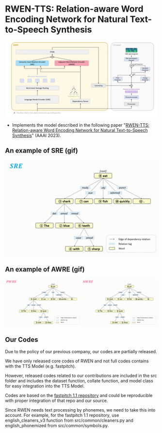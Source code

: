 # RWEN-TTS: Relation-aware Word Encoding Network for Natural Text-to-Speech Synthesis

![](overall_architecture.png)
- Implements the model described in the following paper "[RWEN-TTS: Relation-aware Word Encoding Network for Natural Text-to-Speech Synthesis](https://arxiv.org/abs/2212.07939)" (AAAI 2023).

## An example of SRE (gif)

![](gifs/sre.gif)


## An example of AWRE (gif)

![](gifs/awre.gif)

## Our Codes
Due to the policy of our previous company, our codes are partially released.

We have only released core codes of RWEN and not full codes contains with the TTS Model (e.g. fastpitch).

However, released codes related to our contributions are included in the src folder and includes the dataset function, collate function, and model class for easy integration into the TTS Model.

Codes are based on the [fastpitch 1.1 repository](https://github.com/NVIDIA/DeepLearningExamples/tree/master/PyTorch/SpeechSynthesis/FastPitch) and could be reproducible with proper integration of that repo and our source.

Since RWEN needs text processing by phonemes, we need to take this into account. For example, for the fastpitch 1.1 repository, use english_cleaners_v3 function from src/common/cleaners.py and english_phonemized from src/common/symbols.py.
